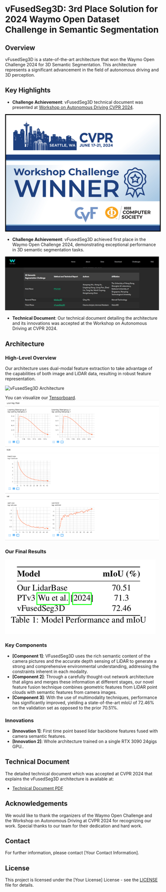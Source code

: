 # vFusedSeg3D: 3rd Place Solution for 2024 Waymo Open Dataset Challenge in Semantic Segmentation

## Overview

vFusedSeg3D is a state-of-the-art architecture that won the Waymo Open Challenge 2024 for 3D Semantic Segmentation. This architecture represents a significant advancement in the field of autonomous driving and 3D perception.

## Key Highlights

- **Challenge Achievement**: vFusedSeg3D technical document was presented at [Workshop on Autonomous Driving CVPR 2024](https://cvpr2024.wad.vision/). 

<img src="images/CVPR%20Winner%20Weibo%205.jpg" alt="CVPR Workshop challange Winners" style="border: 3px solid #000000;"/>

- **Challenge Achievement**: vFusedSeg3D achieved first place in the Waymo Open Challenge 2024, demonstrating exceptional performance in 3D semantic segmentation tasks.

![Waymo Open Dataset Challange 2024 Leaderboard](images/1718943951379.jpeg)

- **Technical Document**: Our technical document detailing the architecture and its innovations was accepted at the Workshop on Autonomous Driving at CVPR 2024.

## Architecture

### High-Level Overview

Our architecture uses dual-modal feature extraction to take advantage of the capabilities of both image and LiDAR data, resulting in robust feature representation.


![vFusedSeg3D Architecture](images/new_vfusedSeg3d.png)


You can visualize our [Tensorboard](https://huggingface.co/Osama99/vFusedSeg3D/tensorboard?params=timeseries#frame). 
![Tensorboard](images/tensorboard.png)

### Our Final Results

![vFusedSeg3D results](images/results.png)

### Key Components

- **[Component 1]**: VFusedSeg3D uses the rich semantic content of the camera pictures and the accurate depth sensing of LiDAR to generate a strong and comprehensive environmental understanding, addressing the constraints inherent in each modality.
- **[Component 2]**: Through a carefully thought-out network architecture that aligns and merges these information at different stages, our novel feature fusion technique combines geometric features from LiDAR point clouds with semantic features from camera images.
- **[Component 3]**: With the use of multimodality techniques, performance has significantly improved, yielding a state-of-the-art mIoU of 72.46% on the validation set as opposed to the prior 70.51%.

### Innovations

- **[Innovation 1]**: First time point based lidar backbone features fused with camera semantic features.
- **[Innovation 2]**: Whole architecture trained on a single RTX 3090 24gigs GPU..

## Technical Document

The detailed technical document which was accepted at CVPR 2024 that explains the vFusedSeg3D architecture is available at:

- [Technical Document PDF](https://cvpr2024.wad.vision/)

## Acknowledgements

We would like to thank the organizers of the Waymo Open Challenge and the Workshop on Autonomous Driving at CVPR 2024 for recognizing our work. Special thanks to our team for their dedication and hard work.

## Contact

For further information, please contact [Your Contact Information].

## License

This project is licensed under the [Your License] License - see the [LICENSE](LICENSE) file for details.

